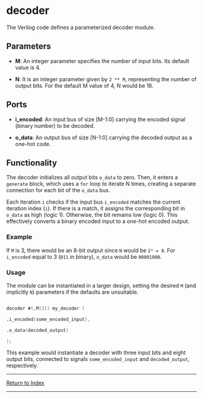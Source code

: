 # decoder

The Verilog code defines a parameterized decoder module.

## Parameters

- **M**: An integer parameter specifies the number of input bits. Its default value is 4.

- **N**: It is an integer parameter given by `2 ** M`, representing the number of output bits. For the default M value of 4, N would be 16.

## Ports

- **i_encoded**: An input bus of size [M-1:0] carrying the encoded signal (binary number) to be decoded.

- **o_data**: An output bus of size [N-1:0] carrying the decoded output as a one-hot code.

## Functionality

The decoder initializes all output bits `o_data` to zero. Then, it enters a `generate` block, which uses a `for` loop to iterate N times, creating a separate connection for each bit of the `o_data` bus.

Each iteration `i` checks if the input bus `i_encoded` matches the current iteration index (`i`). If there is a match, it assigns the corresponding bit in `o_data` as high (logic 1). Otherwise, the bit remains low (logic 0). This effectively converts a binary encoded input to a one-hot encoded output.

### Example

If `M` is 3, there would be an 8-bit output since `N` would be `2³ = 8`. For `i_encoded` equal to 3 (`011` in binary), `o_data` would be `00001000`.

### Usage

The module can be instantiated in a larger design, setting the desired `M` (and implicitly `N`) parameters if the defaults are unsuitable.

```verilog

decoder #(.M(3)) my_decoder (

.i_encoded(some_encoded_input),

.o_data(decoded_output)

);

```

This example would instantiate a decoder with three input bits and eight output bits, connected to signals `some_encoded_input` and `decoded_output`, respectively.

---

[Return to Index](index.md)

---
